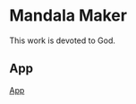 # Mandala Maker

This work is devoted to God.

## App

[App](https://sanjosolutions.github.io/mandala-maker/public/index.html)
